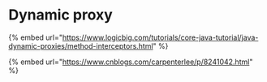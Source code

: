 # Dynamic proxy

{% embed url="https://www.logicbig.com/tutorials/core-java-tutorial/java-dynamic-proxies/method-interceptors.html" %}

{% embed url="https://www.cnblogs.com/carpenterlee/p/8241042.html" %}



